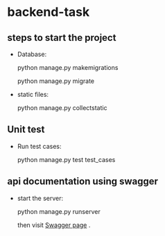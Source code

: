 # backend-task

## steps to start the project
* Database:

	python manage.py makemigrations

	python manage.py migrate

* static files:

	python manage.py collectstatic

## Unit test
* Run test cases:

	python manage.py test test_cases

## api documentation using swagger
* start the server:

	python manage.py runserver

	then visit [Swagger page](http://127.0.0.1:8000/swagger)
.
        
